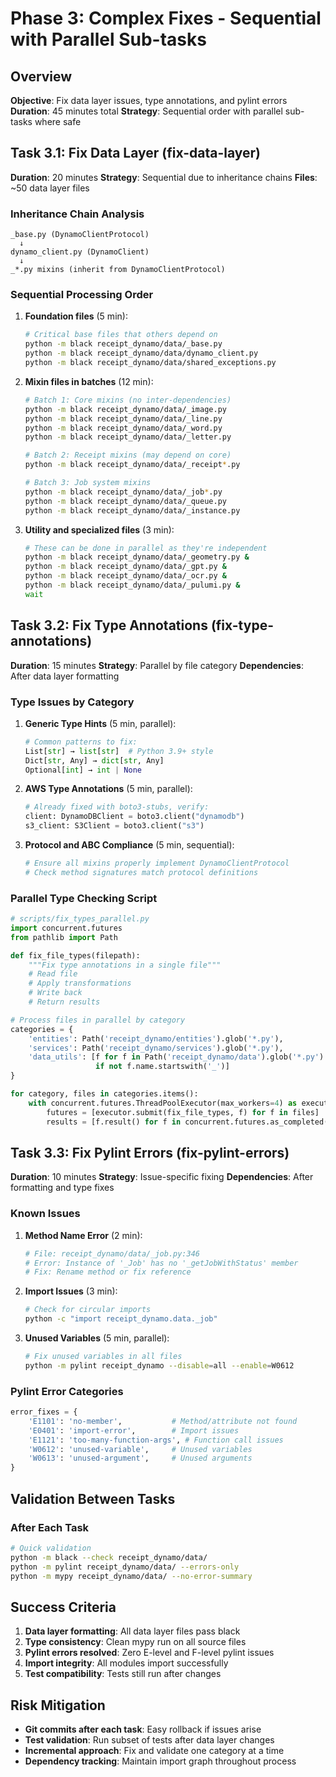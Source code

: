 # Phase 3: Complex Fixes - Sequential with Parallel Sub-tasks

## Overview
**Objective**: Fix data layer issues, type annotations, and pylint errors
**Duration**: 45 minutes total
**Strategy**: Sequential order with parallel sub-tasks where safe

## Task 3.1: Fix Data Layer (fix-data-layer)

**Duration**: 20 minutes
**Strategy**: Sequential due to inheritance chains
**Files**: ~50 data layer files

### Inheritance Chain Analysis
```
_base.py (DynamoClientProtocol)
  ↓
dynamo_client.py (DynamoClient)
  ↓
_*.py mixins (inherit from DynamoClientProtocol)
```

### Sequential Processing Order
1. **Foundation files** (5 min):
   ```bash
   # Critical base files that others depend on
   python -m black receipt_dynamo/data/_base.py
   python -m black receipt_dynamo/data/dynamo_client.py
   python -m black receipt_dynamo/data/shared_exceptions.py
   ```

2. **Mixin files in batches** (12 min):
   ```bash
   # Batch 1: Core mixins (no inter-dependencies)
   python -m black receipt_dynamo/data/_image.py
   python -m black receipt_dynamo/data/_line.py
   python -m black receipt_dynamo/data/_word.py
   python -m black receipt_dynamo/data/_letter.py

   # Batch 2: Receipt mixins (may depend on core)
   python -m black receipt_dynamo/data/_receipt*.py

   # Batch 3: Job system mixins
   python -m black receipt_dynamo/data/_job*.py
   python -m black receipt_dynamo/data/_queue.py
   python -m black receipt_dynamo/data/_instance.py
   ```

3. **Utility and specialized files** (3 min):
   ```bash
   # These can be done in parallel as they're independent
   python -m black receipt_dynamo/data/_geometry.py &
   python -m black receipt_dynamo/data/_gpt.py &
   python -m black receipt_dynamo/data/_ocr.py &
   python -m black receipt_dynamo/data/_pulumi.py &
   wait
   ```

## Task 3.2: Fix Type Annotations (fix-type-annotations)

**Duration**: 15 minutes
**Strategy**: Parallel by file category
**Dependencies**: After data layer formatting

### Type Issues by Category

1. **Generic Type Hints** (5 min, parallel):
   ```python
   # Common patterns to fix:
   List[str] → list[str]  # Python 3.9+ style
   Dict[str, Any] → dict[str, Any]
   Optional[int] → int | None
   ```

2. **AWS Type Annotations** (5 min, parallel):
   ```python
   # Already fixed with boto3-stubs, verify:
   client: DynamoDBClient = boto3.client("dynamodb")
   s3_client: S3Client = boto3.client("s3")
   ```

3. **Protocol and ABC Compliance** (5 min, sequential):
   ```python
   # Ensure all mixins properly implement DynamoClientProtocol
   # Check method signatures match protocol definitions
   ```

### Parallel Type Checking Script
```python
# scripts/fix_types_parallel.py
import concurrent.futures
from pathlib import Path

def fix_file_types(filepath):
    """Fix type annotations in a single file"""
    # Read file
    # Apply transformations
    # Write back
    # Return results

# Process files in parallel by category
categories = {
    'entities': Path('receipt_dynamo/entities').glob('*.py'),
    'services': Path('receipt_dynamo/services').glob('*.py'),
    'data_utils': [f for f in Path('receipt_dynamo/data').glob('*.py')
                   if not f.name.startswith('_')]
}

for category, files in categories.items():
    with concurrent.futures.ThreadPoolExecutor(max_workers=4) as executor:
        futures = [executor.submit(fix_file_types, f) for f in files]
        results = [f.result() for f in concurrent.futures.as_completed(futures)]
```

## Task 3.3: Fix Pylint Errors (fix-pylint-errors)

**Duration**: 10 minutes
**Strategy**: Issue-specific fixing
**Dependencies**: After formatting and type fixes

### Known Issues

1. **Method Name Error** (2 min):
   ```python
   # File: receipt_dynamo/data/_job.py:346
   # Error: Instance of '_Job' has no '_getJobWithStatus' member
   # Fix: Rename method or fix reference
   ```

2. **Import Issues** (3 min):
   ```bash
   # Check for circular imports
   python -c "import receipt_dynamo.data._job"
   ```

3. **Unused Variables** (5 min, parallel):
   ```bash
   # Fix unused variables in all files
   python -m pylint receipt_dynamo --disable=all --enable=W0612
   ```

### Pylint Error Categories
```python
error_fixes = {
    'E1101': 'no-member',           # Method/attribute not found
    'E0401': 'import-error',        # Import issues
    'E1121': 'too-many-function-args', # Function call issues
    'W0612': 'unused-variable',     # Unused variables
    'W0613': 'unused-argument',     # Unused arguments
}
```

## Validation Between Tasks

### After Each Task
```bash
# Quick validation
python -m black --check receipt_dynamo/data/
python -m pylint receipt_dynamo/data/ --errors-only
python -m mypy receipt_dynamo/data/ --no-error-summary
```

## Success Criteria

1. **Data layer formatting**: All data layer files pass black
2. **Type consistency**: Clean mypy run on all source files
3. **Pylint errors resolved**: Zero E-level and F-level pylint issues
4. **Import integrity**: All modules import successfully
5. **Test compatibility**: Tests still run after changes

## Risk Mitigation

- **Git commits after each task**: Easy rollback if issues arise
- **Test validation**: Run subset of tests after data layer changes
- **Incremental approach**: Fix and validate one category at a time
- **Dependency tracking**: Maintain import graph throughout process
